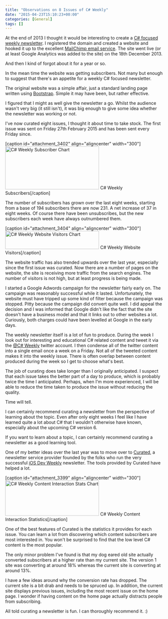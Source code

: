 ```yaml
---
title: "Observations on 8 Issues of C# Weekly"
date: "2015-04-23T15:10:23+00:00"
categories: [General]
tags: []
---
```


At the end of 2013 I thought it would be interesting to create a <a href="http://csharpweekly.co/">C# focused weekly newsletter</a>. I registered the domain and created a website and hooked it up to the excellent <a href="http://mailchimp.com/">MailChimp email service</a>. The site went live (or at least Google Analytics was added to the site) on the 18th December 2013.

And then I kind of forgot about it for a year or so.

In the mean time the website was getting subscribers. Not many but enough to suggest that there's an appetite for a weekly C# focused newsletter.

The original website was a simple affair, just a standard landing page written using <a href="http://getbootstrap.com/">Bootstrap</a>. Simple it may have been, but rather effective.

I figured that I might as well give the newsletter a go. Whilst the audience wasn't very big (it still isn't), it was big enough to give some idea whether the newsletter was working or not.

I've now curated eight issues, I thought it about time to take stock. The first issue was sent on Friday 27th February 2015 and has been sent every Friday since.

[caption id="attachment_3402" align="aligncenter" width="300"]<a href="http://techteapot.com/wp-content/uploads/2015/04/csharpweekly-subscribers.png"><img class="wp-image-3402 size-medium" src="http://techteapot.com/wp-content/uploads/2015/04/csharpweekly-subscribers-300x138.png" alt="C# Weekly Subscriber Chart" width="300" height="138" /></a> C# Weekly Subscribers[/caption]

The number of subscribers has grown over the last eight weeks, starting from a base of 194 subscribers there are now 231. A net increase of 37 in eight weeks. Of course there have been unsubscribes, but the new subscribers each week have always outnumbered them.

[caption id="attachment_3404" align="aligncenter" width="300"]<a href="http://techteapot.com/wp-content/uploads/2015/04/csharpweekly-visitors.png"><img class="size-medium wp-image-3404" src="http://techteapot.com/wp-content/uploads/2015/04/csharpweekly-visitors-300x58.png" alt="C# Weekly Website Visitors Chart" width="300" height="58" /></a> C# Weekly Website Visitors[/caption]

The website traffic has also trended upwards over the last year, especially since the first issue was curated. Now there are a number of pages on the website, the site is receiving more traffic from the search engines. The number of visitors is not high, but at least progress is being made.

I started a Google Adwords campaign for the newsletter fairly early on. The campaign was reasonably successful while it lasted. Unfortunately, the website must have tripped up some kind of filter because the campaign was stopped. Pitty because the campaign did convert quite well. I did appeal the decision and I was informed that Google didn't like the fact that the site doesn't have a business model and that it links out to other websites a lot. Curiously, both charges could have been levelled at Google in the early days.

The weekly newsletter itself is a lot of fun to produce. During the week I look out for interesting and educational C# related content and tweet it via the <a href="http://twitter.com/csharpweekly">@C# Weekly</a> twitter account. I then condense all of the twitter content into a single email once a week on a Friday. Not all of the tweeted content makes it into the weekly issue. There is often overlap between content produced during the week so I get to choose what's best.

The job of curating does take longer than I originally anticipated. I suspect that each issue takes the better part of a day to produce, which is probably twice the time I anticipated. Perhaps, when I'm more experienced, I will be able to reduce the time taken to produce the issue without reducing the quality.

Time will tell.

I can certainly recommend curating a newsletter from the perspective of learning about the topic. Even after only eight weeks I feel like I have learned quite a lot about C# that I wouldn't otherwise have known, especially about the upcoming C# version 6.

If you want to learn about a topic, I can certainly recommend curating a newsletter as a good learning tool.

One of my better ideas over the last year was to move over to <a href="http://curated.co/">Curated</a>, a newsletter service provider founded by the folks who run the very successful <a href="http://iosdevweekly.com/">iOS Dev Weekly</a> newsletter. The tools provided by Curated have helped a lot.

[caption id="attachment_3399" align="aligncenter" width="300"]<a href="http://techteapot.com/wp-content/uploads/2015/04/csharpweekly-stats.png"><img class="wp-image-3399 size-medium" src="http://techteapot.com/wp-content/uploads/2015/04/csharpweekly-stats-300x113.png" alt="C# Weekly Content Interaction Stats Chart" width="300" height="113" /></a> C# Weekly Content Interaction Statistics[/caption]

One of the best features of Curated is the statistics it provides for each issue. You can learn a lot from discovering which content subscribers are most interested in. You won't be surprised to find that the low level C# content is the most popular.

The only minor problem I've found is that my dog eared old site actually converted subscribers at a higher rate than my current site. The version 1 site was converting at around 18% whereas the current site is converting at around 13%.

I have a few ideas around why the conversion rate has dropped. The current site is a bit drab and needs to be spruced up. In addition, the current site displays previous issues, including the most recent issue on the home page. I wonder if having content on the home page actually distracts people from subscribing.

All told curating a newsletter is fun. I can thoroughly recommend it. :)
